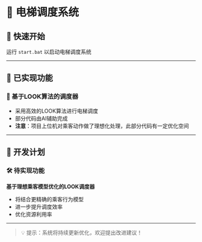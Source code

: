 # 🏢 电梯调度系统

## 🚀 快速开始

运行 `start.bat` 以启动电梯调度系统

---

## 🔧 已实现功能

### 🔄 基于LOOK算法的调度器
- 采用高效的LOOK算法进行电梯调度
- 部分代码由AI辅助完成
- **注意**：项目上位机对乘客动作做了理想化处理，此部分代码有一定优化空间

---

## 📅 开发计划

### 🛠 待实现功能
**基于理想乘客模型优化的LOOK调度器**
- 将结合更精确的乘客行为模型
- 进一步提升调度效率
- 优化资源利用率

---

> 💡 提示：系统将持续更新优化，欢迎提出改进建议！